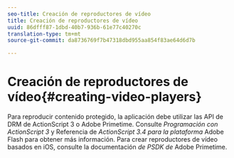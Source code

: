 ```yaml
---
seo-title: Creación de reproductores de vídeo
title: Creación de reproductores de vídeo
uuid: 86dfff87-1dbd-40b7-936b-61e77c40270c
translation-type: tm+mt
source-git-commit: da8736769f7b47318dbd955aa854f83ae64d6d7b

---
```



# Creación de reproductores de vídeo{#creating-video-players}

Para reproducir contenido protegido, la aplicación debe utilizar las API de DRM de ActionScript 3 o Adobe Primetime. Consulte *Programación con ActionScript 3* y Referencia de *ActionScript 3.4 para la plataforma* Adobe Flash para obtener más información. Para crear reproductores de vídeo basados en iOS, consulte la documentación *de PSDK de* Adobe Primetime.
